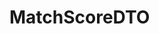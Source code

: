 #  MatchScoreDTO

<api-schema openapi-path="../../../api-specs/swagger-otr-api.json" name="MatchScoreDTO"/>